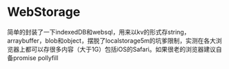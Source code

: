 # WebStorage
简单的封装了一下indexedDB和websql，用来以kv的形式存string，arraybuffer，blob和object，摆脱了localstorage5m的坑爹限制，实测在各大浏览器上都可以存很多内容（大于1G）包括iOS的Safari。如果很老的浏览器建议自备promise pollyfill
